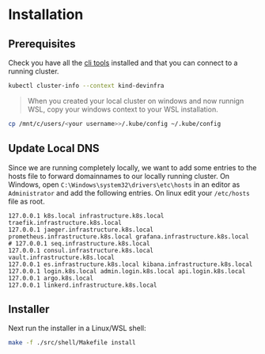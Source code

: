 # Installation

## Prerequisites

Check you have all the [cli tools](./preparation/cli.md) installed and that you can connect to a running cluster.

```bash
kubectl cluster-info --context kind-devinfra
```

> When you created your local cluster on windows and now runnign WSL, copy your windows context to your WSL installation.

```bash
cp /mnt/c/users/<your username>>/.kube/config ~/.kube/config
```

## Update Local DNS

Since we are running completely locally, we want to add some entries to the hosts file to forward domainnames to our locally running cluster.
On Windows, open `C:\Windows\system32\drivers\etc\hosts` in an editor as `Administrator` and add the following entries.
On linux edit your `/etc/hosts` file as root.

```text
127.0.0.1 k8s.local infrastructure.k8s.local traefik.infrastructure.k8s.local
127.0.0.1 jaeger.infrastructure.k8s.local prometheus.infrastructure.k8s.local grafana.infrastructure.k8s.local
# 127.0.0.1 seq.infrastructure.k8s.local
127.0.0.1 consul.infrastructure.k8s.local vault.infrastructure.k8s.local
127.0.0.1 es.infrastructure.k8s.local kibana.infrastructure.k8s.local
127.0.0.1 login.k8s.local admin.login.k8s.local api.login.k8s.local
127.0.0.1 argo.k8s.local
127.0.0.1 linkerd.infrastructure.k8s.local
```

## Installer

Next run the installer in a Linux/WSL shell:

```bash
make -f ./src/shell/Makefile install
```
